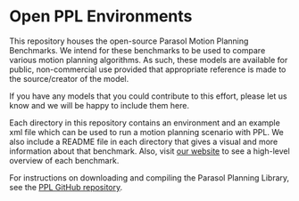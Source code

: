 # Open PPL Environments

This repository houses the open-source Parasol Motion Planning Benchmarks. 
We intend for these benchmarks to be used to compare various motion planning algorithms. 
As such, these models are available for public, non-commercial use provided that appropriate reference is made to the source/creator of the model. 

If you have any models that you could contribute to this effort, please let us know and we will be happy to include them here.

Each directory in this repository contains an environment and an example xml file which can be used to run a motion planning scenario with PPL. We also include a README file in each directory that gives a visual and more information about that benchmark.
Also, visit [our website](https://parasollab.web.illinois.edu/resources/mpbenchmarks/) to see a high-level overview of each benchmark.

For instructions on downloading and compiling the Parasol Planning Library, see the [PPL GitHub repository](https://github.com/parasollab/open-ppl).
